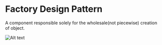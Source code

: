 # Factory Design Pattern

A component responsible solely for the wholesale(not piecewise) creation of object.

![Alt text](./FactorySummary.png)